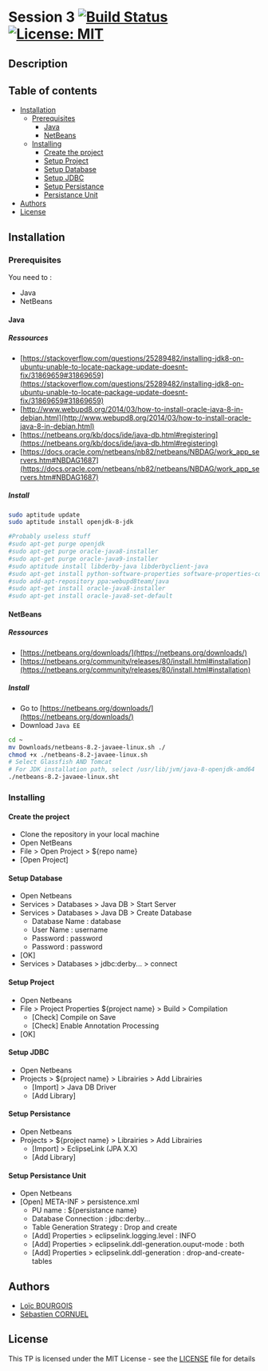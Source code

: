 # Session 3 [![Build Status](https://travis-ci.org/eleves-ig2i/ig2i-le4-poo-2018-tp3.svg?branch=master)](https://travis-ci.org/eleves-ig2i/ig2i-le4-poo-2018-tp3) [![License: MIT](https://img.shields.io/badge/License-MIT-blue.svg)](LICENSE)

## Description

> 

## Table of contents
- [Installation](#installation)
	- [Prerequisites](#prerequisites)
		- [Java](#java)
		- [NetBeans](#netbeans)
	- [Installing](#installing)
		- [Create the project](#create-the-project)
		- [Setup Project](#setup-project)
		- [Setup Database](#setup-database)
		- [Setup JDBC](#setup-jdbc)
		- [Setup Persistance](#setup-persistance)
		- [Persistance Unit](#persistance-unit)
- [Authors](#authors)
- [License](#license)

## Installation
### Prerequisites
You need to :
* Java
* NetBeans

#### Java
##### Ressources
* [https://stackoverflow.com/questions/25289482/installing-jdk8-on-ubuntu-unable-to-locate-package-update-doesnt-fix/31869659#31869659](https://stackoverflow.com/questions/25289482/installing-jdk8-on-ubuntu-unable-to-locate-package-update-doesnt-fix/31869659#31869659)
* [http://www.webupd8.org/2014/03/how-to-install-oracle-java-8-in-debian.html](http://www.webupd8.org/2014/03/how-to-install-oracle-java-8-in-debian.html)
* [https://netbeans.org/kb/docs/ide/java-db.html#registering](https://netbeans.org/kb/docs/ide/java-db.html#registering)
* [https://docs.oracle.com/netbeans/nb82/netbeans/NBDAG/work_app_servers.htm#NBDAG1687](https://docs.oracle.com/netbeans/nb82/netbeans/NBDAG/work_app_servers.htm#NBDAG1687)

##### Install
```bash
sudo aptitude update
sudo aptitude install openjdk-8-jdk
```
```bash
#Probably useless stuff
#sudo apt-get purge openjdk
#sudo apt-get purge oracle-java8-installer
#sudo apt-get purge oracle-java9-installer
#sudo aptitude install libderby-java libderbyclient-java
#sudo apt-get install python-software-properties software-properties-common
#sudo add-apt-repository ppa:webupd8team/java
#sudo apt-get install oracle-java8-installer
#sudo apt-get install oracle-java8-set-default
```

#### NetBeans
##### Ressources
* [https://netbeans.org/downloads/](https://netbeans.org/downloads/)
* [https://netbeans.org/community/releases/80/install.html#installation](https://netbeans.org/community/releases/80/install.html#installation)

##### Install
* Go to [https://netbeans.org/downloads/](https://netbeans.org/downloads/)
* Download `Java EE`

```bash
cd ~
mv Downloads/netbeans-8.2-javaee-linux.sh ./
chmod +x ./netbeans-8.2-javaee-linux.sh
# Select Glassfish AND Tomcat
# For JDK installation path, select /usr/lib/jvm/java-8-openjdk-amd64
./netbeans-8.2-javaee-linux.sht
```

### Installing
#### Create the project
* Clone the repository in your local machine
* Open NetBeans
* File > Open Project > ${repo name}
* [Open Project]

#### Setup Database
* Open Netbeans
* Services > Databases > Java DB > Start Server
* Services > Databases > Java DB > Create Database
	* Database Name : database
	* User Name : username
	* Password : password
	* Password : password
* [OK]
* Services > Databases > jdbc:derby... > connect

#### Setup Project
* Open Netbeans
* File > Project Properties ${project name} > Build > Compilation
	* [Check] Compile on Save
	* [Check] Enable Annotation Processing
* [OK]

#### Setup JDBC
* Open Netbeans
* Projects > ${project name} > Librairies > Add Librairies
	* [Import] > Java DB Driver
	* [Add Library]

#### Setup Persistance
* Open Netbeans
* Projects > ${project name} > Librairies > Add Librairies
	* [Import] > EclipseLink (JPA X.X)
	* [Add Library]

#### Setup Persistance Unit
* Open Netbeans
* [Open] META-INF > persistence.xml
	* PU name : ${persistance name}
	* Database Connection : jdbc:derby...
	* Table Generation Strategy : Drop and create
	* [Add] Properties > eclipselink.logging.level : INFO
	* [Add] Properties > eclipselink.ddl-generation.ouput-mode : both
	* [Add] Properties > eclipselink.ddl-generation : drop-and-create-tables

## Authors
* [Loïc BOURGOIS](https://github.com/loicbourgois)
* [Sébastien CORNUEL](https://github.com/Hercules0402)

## License
This TP is licensed under the MIT License - see the [LICENSE](LICENSE) file for details
